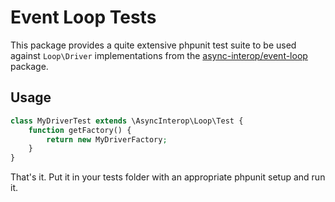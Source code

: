 # Event Loop Tests

This package provides a quite extensive phpunit test suite to be used against `Loop\Driver` implementations from the [async-interop/event-loop](https://github.com/async-interop/event-loop) package.

## Usage

```php
class MyDriverTest extends \AsyncInterop\Loop\Test {
    function getFactory() {
        return new MyDriverFactory;
    }
}
```

That's it. Put it in your tests folder with an appropriate phpunit setup and run it.